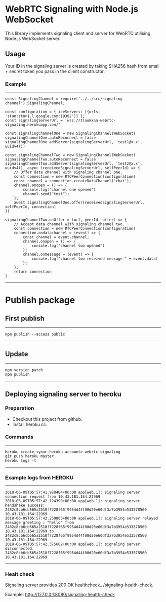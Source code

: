 # WebRTC Signaling with Node.js WebSocket

This library implements signaling client and server for WebRTC utilising Node.js WebSocket server.

## Usage

Your ID in the signaling server is created by taking SHA256 hash from email + secret token you pass in the client
constructor.

### Example
---
    const SignalingChannel = require('../../src/signaling-channel').SignalingChannel;

    const configuration = { iceServers: [{urls: 'stun:stun1.l.google.com:19302'}] };
    const signalingServerUrl = 'wss://tlaukkan-webrtc-signaling.herokuapp.com/'

    const signalingChannelOne = new SignalingChannel(WebSocket)
    signalingChannelOne.autoReconnect = false
    signalingChannelOne.addServer(signalingServerUrl, 'test1@x.x', uuidv4())

    const signalingChannelTwo = new SignalingChannel(WebSocket)
    signalingChannelTwo.autoReconnect = false
    signalingChannelTwo.addServer(signalingServerUrl, 'test2@x.x', uuidv4(), async (receivedSignalingServerUrl, selfPeerId) => {
        // Offer data channel with signaling channel one.
        const connection = new RTCPeerConnection(configuration)
        const channel = connection.createDataChannel('chat');
        channel.onopen = () => {
            console.log("channel one opened")
            channel.send("test");
        };
        await signalingChannelOne.offer(receivedSignalingServerUrl, selfPeerId, connection)
    })

    signalingChannelTwo.onOffer = (url, peerId, offer) => {
        // Accept data channel with signaling channel two.
        const connection = new RTCPeerConnection(configuration)
        connection.ondatachannel = (event) => {
            const channel = event.channel;
            channel.onopen = () => {
                console.log("channel two opened")
            };
            channel.onmessage = (event) => {
                console.log("channel two received message " + event.data)
            };
        };
        return connection
    }
---

# Publish package

## First publish

---
    npm publish --access public
---

## Update

---
    npm version patch
    npm publish
---

## Deploying signaling server to heroku

### Preparation 

* Checkout this project from github.
* Install heroku cli.

### Commands

---
    heroku create <your-heroku-account>-webrtc-signaling
    git push heroku master
    heroku logs -t
---

### Example logs from HEROKU

---
    2018-06-09T05:57:41.988484+00:00 app[web.1]: signaling server connection request from 10.43.181.164:22969
    2018-06-09T05:57:42.124399+00:00 app[web.1]: signaling server handshake success: 2482c8cb6cb565a2518f7228f65f9954d44f00d20e60df3a7b3954e533578560 10.43.181.164:22969
    2018-06-09T05:57:42.250803+00:00 app[web.1]: signaling server relayed message greeting : "hello" from 2482c8cb6cb565a2518f7228f65f9954d44f00d20e60df3a7b3954e533578560 10.43.181.164:22969 to 2482c8cb6cb565a2518f7228f65f9954d44f00d20e60df3a7b3954e533578560 10.43.181.164:22969
    2018-06-09T05:57:42.375682+00:00 app[web.1]: signaling server disconnected: 2482c8cb6cb565a2518f7228f65f9954d44f00d20e60df3a7b3954e533578560 10.43.181.164:22969
---

### Healt check
Signaling server provides 200 OK healthcheck_ /signaling-health-check.

Example: http://127.0.0.1:8080/signaling-health-check